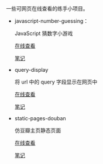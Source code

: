 一些可网页在线查看的练手小项目。

- javascript-number-guessing：

  JavaScript 猜数字小游戏

  [在线查看](https://notes.tangjiayan.cn/Online-Displayable-Practices/javascript-number-guessing/)

  [笔记](https://github.com/love2d/love?tab=readme-ov-file)

- query-display

  将 url 中的 query 字段显示在网页中

  [在线查看](https://notes.tangjiayan.cn/Online-Displayable-Practices/query-display/)

  [笔记](https://notes.tangjiayan.cn/web-build/js/query-display.html)

- static-pages-douban

  仿豆瓣主页静态页面
  
  [在线查看](https://notes.tangjiayan.cn/Online-Displayable-Practices/static-page-douban/)

  [笔记](https://notes.tangjiayan.cn/web-build/fake-douban.html)
